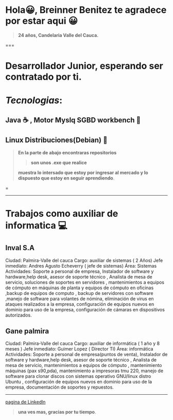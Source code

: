 
# **Hola😀, Breinner Benitez te agradece por estar aqui** 😀
> **24 años, Candelaria Valle del Cauca.**

===
# **Desarrollador Junior, esperando ser contratado por ti**.
# ***Tecnologias***:

## Java :coffee: , Motor Myslq SGBD workbench  :dolphin: 
## Linux Distribuciones(Debian) :penguin:

> **En la parte de abajo encontraras repositorios** 
>
>>**son unos .exe que realice**
>
> **muestra lo intersado que estoy por ingresar al mercado y lo dispuesto que estoy en  seguir aprendiendo**.

 =
 ___
 # Trabajos como auxiliar de informatica 💻 

## Inval S.A

Ciudad: Palmira-Valle del cauca
Cargo: auxiliar de sistemas ( 2 Años)
Jefe inmediato: Andres Agusto Echeverry ( jefe de sistemas) Área: Sistemas
Actividades:
Soporte a personal de empresa, Instalador de software y hardware,help desk, asesor de soporte técnico , Analista de mesa de servicio, 
soluciones de soportes en servidores , mantenimientos a equipos de cómputo en máquinas de planta y equipos de cómputo en oficinas 
,backup de equipos de computo , backup de servidores con software ,manejo de software para volantes de nómina, eliminación de virus en 
ataques realizados a la empresa, configuración de equipos nuevos en dominio para uso de la empresa, configuración de cámaras en 
dispositivos autorizados.

## Gane palmira

Ciudad: Palmira-Valle del cauca
Cargo: auxiliar de informática ( 1 año y 8 meses )
Jefe inmediato: Guimer Lopez ( Director TI)
Área: informática Actividades:
Soporte a personal de empresa(puntos de venta), Instalador de software y hardware,help desk, asesor de soporte técnico
, Analista de mesa de servicio, mantenimientos a equipos de cómputo , mantenimiento máquinas (pax s90,pda), mantenimiento a impresoras 
tmu 220, manejo de software para clonar discos con sistemas operativo GNU/linux distro Ubuntu , configuración de equipos nuevos en 
dominio para uso de la empresa, documentación de soportes y repuestos.

___


[pagina de Linkedln](https://www.linkedin.com/in/breinner-benitez-02b1b925a/)	

> **una ves mas, gracias por tu tiempo**. 



